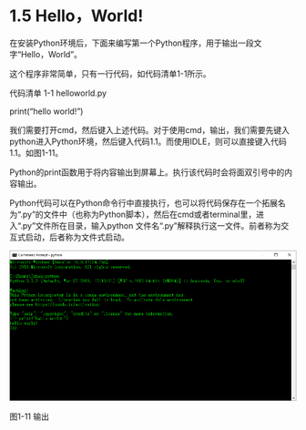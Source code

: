 # 1.5 Hello，World!

在安装Python环境后，下面来编写第一个Python程序，用于输出一段文字“Hello，World”。

这个程序非常简单，只有一行代码，如代码清单1-1所示。

代码清单 1-1 helloworld.py

print(“hello world!”)

我们需要打开cmd，然后键入上述代码。对于使用cmd，输出，我们需要先键入python进入Python环境，然后键入代码1.1。而使用IDLE，则可以直接键入代码1.1。如图1-11。

Python的print函数用于将内容输出到屏幕上。执行该代码时会将面双引号中的内容输出。

Python代码可以在Python命令行中直接执行，也可以将代码保存在一个拓展名为“.py”的文件中（也称为Python脚本），然后在cmd或者terminal里，进入“.py”文件所在目录，输入python
文件名“.py”解释执行这一文件。前者称为交互式启动，后者称为文件式启动。

![](media/37aed87ac1c617054b7c2782e89cee43.png)

图1-11 输出